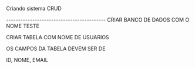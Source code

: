 Criando sistema CRUD

_------------------------------------------_
CRIAR BANCO DE DADOS COM O NOME TESTE

CRIAR TABELA COM NOME DE USUARIOS

OS CAMPOS DA TABELA DEVEM SER DE

ID, NOME, EMAIL

